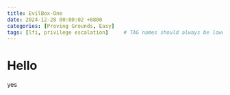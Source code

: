 ```yaml
---
title: EvilBox-One
date: 2024-12-28 00:00:02 +0800
categories: [Proving Grounds, Easy]
tags: [lfi, privilege escalation]     # TAG names should always be lowercase
---
```


# Hello

yes